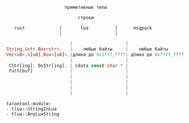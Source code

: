 
                          примитивные типы

                               строки

       rust             |       lua          |      msgpack
                        |                    |
```rust
                        |                    |
String,&str,Box<str>,   |    любые байты     |    любые байты
Vec<u8>,&[u8],Box<[u8]>,|длина до 0x1fff_ffff| длина до 0xffff_ffff
                        |                    |
 CStr[ing], OsStr[ing], | cdata const char * |
 Path[buf]              |                    |
                        |                    |
                        |                    |
                        |                    |
                        |                    |
```


    tarantool-module:
    - tlua::StringInLua
    - tlua::AnyLuaString
